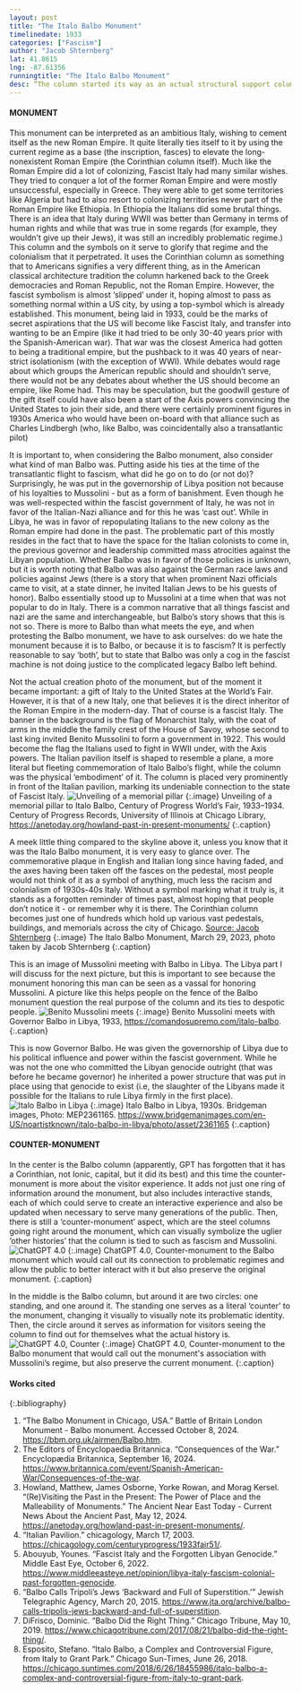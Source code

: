 ```yaml
---
layout: post 
title: "The Italo Balbo Monument" 
timelinedate: 1933 
categories: ["Fascism"] 
author: "Jacob Shternberg" 
lat: 41.8615 
lng: -87.61356 
runningtitle: "The Italo Balbo Monument" 
desc: “The column started its way as an actual structural support column of a building (not known exactly) on the shores of Ostia, one of Ancient Rome’s port cities. Around 2000 years later, in 1933, it was shipped off on a boat to the United States by Fascist Italy to commemorate the flight of Air Marshall Italo Balbo, who led a transatlantic flight in 1933. The base was also added at this time by Italian architects, made from Travertine, a popular stone used widely during the Roman Empire, containing an inscription and 4 bundles of fasces with axes on the sides.” 
---
```


#### MONUMENT
This monument can be interpreted as an ambitious Italy, wishing to cement itself as the new Roman Empire. It quite literally ties itself to it by using the current regime as a base (the inscription, fasces) to elevate the long-nonexistent Roman Empire (the Corinthian column itself). Much like the Roman Empire did a lot of colonizing, Fascist Italy had many similar wishes. They tried to conquer a lot of the former Roman Empire and were mostly unsuccessful, especially in Greece. They were able to get some territories like Algeria but had to also resort to colonizing territories never part of the Roman Empire like Ethiopia. In Ethiopia the Italians did some brutal things. There is an idea that Italy during WWII was better than Germany in terms of human rights and while that was true in some regards (for example, they wouldn’t give up their Jews), it was still an incredibly problematic regime.) This column and the symbols on it serve to glorify that regime and the colonialism that it perpetrated. It uses the Corinthian column as something that to Americans signifies a very different thing, as in the American classical architecture tradition the column harkened back to the Greek democracies and Roman Republic, not the Roman Empire. However, the fascist symbolism is almost ‘slipped’ under it, hoping almost to pass as something normal within a US city, by using a top-symbol which is already established. This monument, being laid in 1933, could be the marks of secret aspirations that the US will become like Fascist Italy, and transfer into wanting to be an Empire (like it had tried to be only 30-40 years prior with the Spanish-American war). That war was the closest America had gotten to being a traditional empire, but the pushback to it was 40 years of near-strict isolationism (with the exception of WWI). While debates would rage about which groups the American republic should and shouldn’t serve, there would not be any debates about whether the US should become an empire, like Rome had. This may be speculation, but the goodwill gesture of the gift itself could have also been a start of the Axis powers convincing the United States to join their side, and there were certainly prominent figures in 1930s America who would have been on-board with that alliance such as Charles Lindbergh (who, like Balbo, was coincidentally also a transatlantic pilot) 

It is important to, when considering the Balbo monument, also consider what kind of man Balbo was. Putting aside his ties at the time of the transatlantic flight to fascism, what did he go on to do (or not do)? Surprisingly, he was put in the governorship of Libya position not because of his loyalties to Mussolini - but as a form of banishment. Even though he was well-respected within the fascist government of Italy, he was not in favor of the Italian-Nazi alliance and for this he was ‘cast out’. While in Libya, he was in favor of repopulating Italians to the new colony as the Roman empire had done in the past. The problematic part of this mostly resides in the fact that to have the space for the Italian colonists to come in, the previous governor and leadership committed mass atrocities against the Libyan population. Whether Balbo was in favor of those policies is unknown, but it is worth noting that Balbo was also against the German race laws and policies against Jews (there is a story that when prominent Nazi officials came to visit, at a state dinner, he invited Italian Jews to be his guests of honor). Balbo essentially stood up to Mussolini at a time when that was not popular to do in Italy. There is a common narrative that all things fascist and nazi are the same and interchangeable, but Balbo’s story shows that this is not so. There is more to Balbo than what meets the eye, and when protesting the Balbo monument, we have to ask ourselves: do we hate the monument because it is to Balbo, or because it is to fascism? It is perfectly reasonable to say ‘both’, but to state that Balbo was only a cog in the fascist machine is not doing justice to the complicated legacy Balbo left behind.

>
>
Not the actual creation photo of the monument, but of the moment it became important: a gift of Italy to the United States at the World’s Fair. However, it is that of a new Italy, one that believes it is the direct inheritor of the Roman Empire in the modern-day. That of course is a fascist Italy. The banner in the background is the flag of Monarchist Italy, with the coat of arms in the middle the family crest of the House of Savoy, whose second to last king invited Benito Mussolini to form a government in 1922. This would become the flag the Italians used to fight in WWII under, with the Axis powers. The Italian pavilion itself is shaped to resemble a plane, a more literal but fleeting commemoration of Italo Balbo’s flight, while the column was the physical ‘embodiment’ of it. The column is placed very prominently in front of the Italian pavilion, marking its undeniable connection to the state of Fascist Italy. 
![Unveiling of a memorial pillar](images/ItaloBalbo1.jpg)
{:.image}
Unveiling of a memorial pillar to Italo Balbo, Century of Progress World’s Fair, 1933–1934. Century of Progress Records, University of Illinois at Chicago Library, https://anetoday.org/howland-past-in-present-monuments/
{:.caption}

>
A meek little thing compared to the skyline above it, unless you know that it was the Italo Balbo monument, it is very easy to glance over. The commemorative plaque in English and Italian long since having faded, and the axes having been taken off the fasces on the pedestal, most people would not think of it as a symbol of anything, much less the racism and colonialism of 1930s-40s Italy. Without a symbol marking what it truly is, it stands as a forgotten reminder of times past, almost hoping that people don’t notice it - or remember why it is there. The Corinthian column becomes just one of hundreds which hold up various vast pedestals, buildings, and memorials across the city of Chicago. 
[Source: Jacob Shternberg](images/ItaloBalbo2.jpg)
{:.image}
The Italo Balbo Monument, March 29, 2023, photo taken by Jacob Shternberg
{:.caption}

>
This is an image of Mussolini meeting with Balbo in Libya. The Libya part I will discuss for the next picture, but this is important to see because the monument honoring this man can be seen as a vassal for honoring Mussolini. A picture like this helps people on the fence of the Balbo monument question the real purpose of the column and its ties to despotic people. 
![Benito Mussolini meets](images/ItaloBalbo3.jpg)
{:.image}
Benito Mussolini meets with Governor Balbo in Libya, 1933, https://comandosupremo.com/italo-balbo.
{:.caption}

>
This is now Governor Balbo. He was given the governorship of Libya due to his political influence and power within the fascist government. While he was not the one who committed the Libyan genocide outright (that was before he became governor) he inherited a power structure that was put in place using that genocide to exist (i.e, the slaughter of the Libyans made it possible for the Italians to rule Libya firmly in the first place). 
![Italo Balbo in Libya](images/ItaloBalbo4.jpg)
{:.image}
Italo Balbo in Libya, 1930s. Bridgeman images, Photo: MEP2361165. https://www.bridgemanimages.com/en-US/noartistknown/italo-balbo-in-libya/photo/asset/2361165
{:.caption}

#### COUNTER-MONUMENT
>
In the center is the Balbo column (apparently, GPT has forgotten that it has a Corinthian, not Ionic, capital, but it did its best) and this time the counter-monument is more about the visitor experience. It adds not just one ring of information around the monument, but also includes interactive stands, each of which could serve to create an interactive experience and also be updated when necessary to serve many generations of the public. Then, there is still a ‘counter-monument’ aspect, which are the steel columns going right around the monument, which can visually symbolize the uglier ‘other histories’ that the column is tied to such as fascism and Mussolini.
![ChatGPT 4.0](images/ItaloCounter1.jpg)
{:.image}
ChatGPT 4.0, Counter-monument to the Balbo monument which would call out its connection to problematic regimes and allow the public to better interact with it but also preserve the original monument.
{:.caption}
>
In the middle is the Balbo column, but around it are two circles: one standing, and one around it. The standing one serves as a literal ‘counter’ to the monument, changing it visually to visually note its problematic identity. Then, the circle around it serves as information for visitors seeing the column to find out for themselves what the actual history is.
![ChatGPT 4.0, Counter](images/ItaloCounter2.jpg)
{:.image}
ChatGPT 4.0, Counter-monument to the Balbo monument that would call out the monument's association with Mussolini’s regime, but also preserve the current monument.
{:.caption}

#### Works cited 
{:.bibliography}
1. “The Balbo Monument in Chicago, USA.” Battle of Britain London Monument - Balbo monument. Accessed October 8, 2024. https://bbm.org.uk/airmen/Balbo.htm. 
2. The Editors of Encyclopaedia Britannica. “Consequences of the War.” Encyclopædia Britannica, September 16, 2024. https://www.britannica.com/event/Spanish-American-War/Consequences-of-the-war. 
3. Howland, Matthew, James Osborne, Yorke Rowan, and Morag Kersel. “(Re)Visiting the Past in the Present: The Power of Place and the Malleability of Monuments.” The Ancient Near East Today - Current News About the Ancient Past, May 12, 2024. https://anetoday.org/howland-past-in-present-monuments/. 
4. “Italian Pavilion.” chicagology, March 17, 2003. https://chicagology.com/centuryprogress/1933fair51/. 
5. Abouyub, Younes. “Fascist Italy and the Forgotten Libyan Genocide.” Middle East Eye, October 6, 2022. https://www.middleeasteye.net/opinion/libya-italy-fascism-colonial-past-forgotten-genocide. 
6. “Balbo Calls Tripoli’s Jews ‘Backward and Full of Superstition.’” Jewish Telegraphic Agency, March 20, 2015. https://www.jta.org/archive/balbo-calls-tripolis-jews-backward-and-full-of-superstition. 
7. DiFrisco, Dominic. “Balbo Did the Right Thing.” Chicago Tribune, May 10, 2019. https://www.chicagotribune.com/2017/08/21/balbo-did-the-right-thing/. 
8. Esposito, Stefano. “Italo Balbo, a Complex and Controversial Figure, from Italy to Grant Park.” Chicago Sun-Times, June 26, 2018. https://chicago.suntimes.com/2018/6/26/18455986/italo-balbo-a-complex-and-controversial-figure-from-italy-to-grant-park. 
